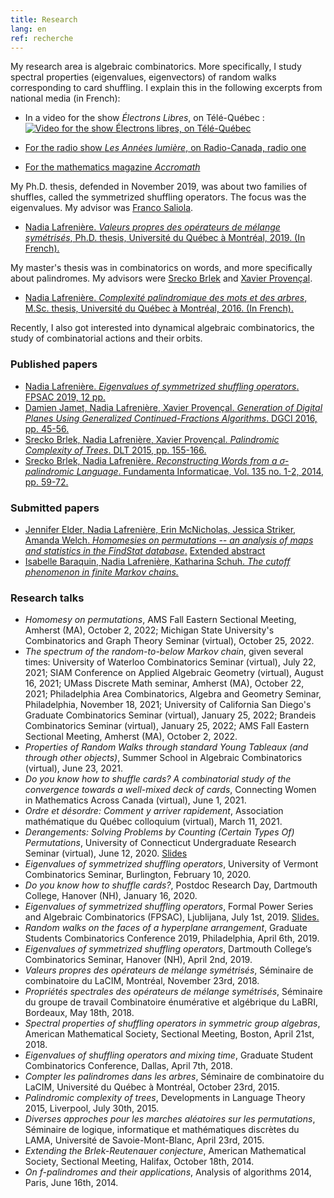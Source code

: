```yaml
---
title: Research
lang: en
ref: recherche
---
```


My research area is algebraic combinatorics. More specifically, I study spectral properties (eigenvalues, eigenvectors) of random walks corresponding to card shuffling. I explain this in the following excerpts from national media (in French):

- In a video for the show _Électrons Libres_, on Télé-Québec :
[![Video for the show _Électrons libres_, on Télé-Québec](https://images.telequebec.tv/medias/036666/default/w1920_h1080.jpg)](https://electronslibres.telequebec.tv/episodes/36666)

- [For the radio show _Les Années lumière_, on Radio-Canada, radio one](http://ici.radio-canada.ca/emissions/les_annees_lumiere/2015-2016/chronique.asp?idChronique=416132)

- [For the mathematics magazine _Accromath_](https://accromath.uqam.ca/)

My Ph.D. thesis, defended in November 2019, was about two families of shuffles, called the symmetrized shuffling operators. The focus was the eigenvalues. My advisor was [Franco Saliola](http://lacim.uqam.ca/~saliola/).
- [Nadia Lafrenière. _Valeurs propres des opérateurs de mélange symétrisés_, Ph.D. thesis, Université du Québec à Montréal, 2019. (In French).](these.pdf)

My master's thesis was in combinatorics on words, and more specifically about palindromes. My advisors were [Srecko Brlek](http://lacim.uqam.ca/~brlek/) and [Xavier Provençal](https://www.lama.univ-smb.fr/pagesmembres/provencal/). 
- [Nadia Lafrenière. _Complexité palindromique des mots et des arbres_, M.Sc. thesis, Université du Québec à Montréal, 2016. (In French).](memoire.pdf)

Recently, I also got interested into dynamical algebraic combinatorics, the study of combinatorial actions and their orbits.

### Published papers
- [Nadia Lafrenière. _Eigenvalues of symmetrized shuffling operators_. FPSAC 2019, 12 pp.](https://arxiv.org/abs/1811.07196)
- [Damien Jamet, Nadia Lafrenière, Xavier Provençal. _Generation of Digital Planes Using Generalized Continued-Fractions Algorithms_. DGCI 2016, pp. 45-56.](JLP-DGCI2016.pdf)
- [Srecko Brlek, Nadia Lafrenière, Xavier Provençal. _Palindromic Complexity of Trees_. DLT 2015, pp. 155-166.](https://arxiv.org/abs/1505.02695)
- [Srecko Brlek, Nadia Lafrenière. _Reconstructing Words from a σ-palindromic Language_. Fundamenta Informaticae, Vol.  135 no. 1-2, 2014, pp. 59-72.](BL-sigma-pal.pdf)

### Submitted papers
- [Jennifer Elder, Nadia Lafrenière, Erin McNicholas, Jessica Striker, Amanda Welch. _Homomesies on permutations -- an analysis of maps and statistics in the FindStat database_.](https://arxiv.org/abs/2206.13409) [Extended abstract](Permutations_FPSAC2023.pdf)
- [Isabelle Baraquin, Nadia Lafrenière, Katharina Schuh. _The cutoff phenomenon in finite Markov chains._](Snapshot_cutoff_first_submission_english.pdf)

### Research talks
- _Homomesy on permutations_, AMS Fall Eastern Sectional Meeting, Amherst (MA), October 2, 2022; Michigan State University's Combinatorics and Graph Theory Seminar (virtual), October 25, 2022.
- _The spectrum of the random-to-below Markov chain_, given several times: University of Waterloo Combinatorics Seminar (virtual), July 22, 2021;  SIAM Conference on Applied Algebraic Geometry (virtual), August 16, 2021; UMass Discrete Math seminar, Amherst (MA), October 22, 2021; Philadelphia Area Combinatorics, Algebra and Geometry Seminar, Philadelphia, November 18, 2021; University of California San Diego's Graduate Combinatorics Seminar (virtual), January 25, 2022; Brandeis Combinatorics Seminar (virtual), January 25, 2022; AMS Fall Eastern Sectional Meeting, Amherst (MA), October 2, 2022.
- _Properties of Random Walks through standard Young Tableaux (and through other objects)_, Summer School in Algebraic Combinatorics (virtual), June 23, 2021.
- _Do you know how to shuffle cards? A combinatorial study of the convergence towards a well-mixed deck of cards_, Connecting Women in Mathematics Across Canada (virtual), June 1, 2021.
- _Ordre et désordre: Comment y arriver rapidement_, Association mathématique du Québec colloquium (virtual), March 11, 2021.
- _Derangements: Solving Problems by Counting (Certain Types Of) Permutations_, University of Connecticut Undergraduate Research Seminar (virtual), June 12, 2020. [Slides](talks/Derangements.pdf)
- _Eigenvalues of symmetrized shuffling operators_, University of Vermont Combinatorics Seminar, Burlington, February 10, 2020.
- _Do you know how to shuffle cards?_, Postdoc Research Day, Dartmouth College, Hanover (NH), January 16, 2020.
- _Eigenvalues of symmetrized shuffling operators_, Formal Power Series and Algebraic Combinatorics (FPSAC), Ljublijana, July 1st, 2019. [Slides.](http://fpsac2019.fmf.uni-lj.si/resources/Slides/147slides.pdf)
- _Random walks on the faces of a hyperplane arrangement_, Graduate Students Combinatorics Conference 2019, Philadelphia, April 6th, 2019.
- _Eigenvalues of symmetrized shuffling operators_, Dartmouth College’s Combinatorics Seminar, Hanover (NH), April 2nd, 2019.
- _Valeurs propres des opérateurs de mélange symétrisés_, Séminaire de combinatoire du LaCIM, Montréal, November 23rd, 2018.
- _Propriétés spectrales des opérateurs de mélange symétrisés_, Séminaire du groupe de travail Combinatoire énumérative et algébrique du LaBRI, Bordeaux, May 18th, 2018.
- _Spectral properties of shuffling operators in symmetric group algebras_, American Mathematical Society, Sectional Meeting, Boston, April 21st, 2018.
- _Eigenvalues of shuffling operators and mixing time_, Graduate Student Combinatorics Conference, Dallas, April 7th, 2018.
- _Compter les palindromes dans les arbres_, Séminaire de combinatoire du LaCIM, Université du Québec à Montréal, October 23rd, 2015.
- _Palindromic complexity of trees_, Developments in Language Theory 2015, Liverpool, July 30th, 2015.
- _Diverses approches pour les marches aléatoires sur les permutations_, Séminaire de logique, informatique et mathématiques discrètes du LAMA, Université de Savoie-Mont-Blanc, April 23rd, 2015.
- _Extending the Brlek-Reutenauer conjecture_, American Mathematical Society, Sectional Meeting, Halifax, October 18th, 2014.
- _On f-palindromes and their applications_, Analysis of algorithms 2014, Paris, June 16th, 2014.
